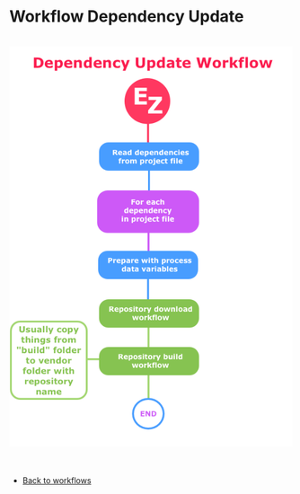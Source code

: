 # Workflow Dependency Update

<br />

<img src="../extras/images/doc-workflow-dependency-update.png?v=2017-12-15" alt="EzoRed">

<br />
<br />
<br />

- [Back to workflows](WORKFLOWS.md)
  